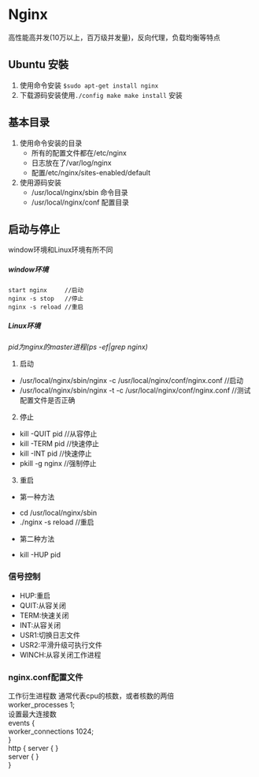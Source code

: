 # Nginx

高性能高并发(10万以上，百万级并发量)，反向代理，负载均衡等特点

## Ubuntu 安裝

1. 使用命令安装 `$sudo apt-get install nginx`
2. 下载源码安装使用`./config make make install` 安装

## 基本目录
1. 使用命令安装的目录
    * 所有的配置文件都在/etc/nginx
    * 日志放在了/var/log/nginx
    * 配置/etc/nginx/sites-enabled/default
2. 使用源码安装
    + /usr/local/nginx/sbin 命令目录
    + /usr/local/nginx/conf 配置目录

## 启动与停止
window环境和Linux环境有所不同

##### window环境

    start nginx     //启动
    nginx -s stop   //停止
    nginx -s reload //重启

##### Linux环境
*pid为nginx的master进程(ps -ef|grep nginx)*

1. 启动
 + /usr/local/nginx/sbin/nginx -c /usr/local/nginx/conf/nginx.conf     //启动
 + /usr/local/nginx/sbin/nginx -t -c /usr/local/nginx/conf/nginx.conf     //测试配置文件是否正确
2. 停止 
 + kill -QUIT pid  //从容停止 
 + kill -TERM pid  //快速停止 
 + kill -INT pid   //快速停止
 + pkill -g nginx  //强制停止
3. 重启
 + 第一种方法
  * cd /usr/local/nginx/sbin
  * ./nginx -s reload //重启
 + 第二种方法
  * kill -HUP pid

### 信号控制

* HUP:重启
* QUIT:从容关闭
* TERM:快速关闭
* INT:从容关闭
* USR1:切换日志文件
* USR2:平滑升级可执行文件
* WINCH:从容关闭工作进程

### nginx.conf配置文件

工作衍生进程数 通常代表cpu的核数，或者核数的两倍  
worker_processes  1;  
设置最大连接数  
events {  
    worker_connections  1024;  
}  
http {
    server { }  
    server { }  
} 



